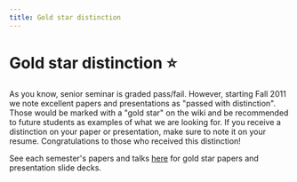 ```yaml
---
title: Gold star distinction 
---
```


# Gold star distinction &#x2B50;

As you know, senior seminar is graded pass/fail. However, starting Fall 2011 we note excellent papers and presentations as "passed with distinction". Those would be marked with a "gold star" on the wiki and be recommended to future students as examples of what we are looking for. If you receive a distinction on your paper or presentation, make sure to note it on your resume. Congratulations to those who received this distinction!

See each semester's papers and talks [here](seniorsemresources.md) for gold star papers and presentation slide decks.

